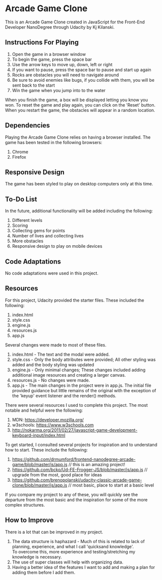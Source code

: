 # Arcade Game Clone

This is an Arcade Game Clone created in JavaScript for the Front-End Developer NanoDegree through Udacity by Kj Kilanski.

## Instructions For Playing

1. Open the game in a browser window
2. To begin the game, press the space bar
3. Use the arrow keys to move up, down, left or right
4. If you want to pause, press the space bar to pause and start up again
5. Rocks are obstacles you will need to navigate around
6. Be sure to avoid enemies like bugs, if you collide with them, you will be sent back to the start
7. Win the game when you jump into to the water


When you finish the game, a box will be displayed letting you know you won. To reset the game and play again, you can click on the 'Reset' button. When you restart the game, the obstacles will appear in a random location.

## Dependencies

Playing the Arcade Game Clone relies on having a browser installed. The game has been tested in the following browsers:

1. Chrome
2. Firefox

## Responsive Design

The game has been styled to play on desktop computers only at this time.

## To-Do List

In the future, additional functionality will be added including the following:
1. Different levels
2. Scoring
3. Collecting gems for points
4. Number of lives and collecting lives
5. More obstacles
6. Responsive design to play on mobile devices

## Code Adaptations

No code adaptations were used in this project.

## Resources

For this project, Udacity provided the starter files. These included the following:

1. index.html
2. style.css
3. engine.js
4. resources.js
5. app.js

Several changes were made to most of these files.

1. index.html - The text and the modal were added.
2. style.css - Only the body attributes were provided; All other styling was added and the body styling was updated
3. engine.js - Only minimal changes; These changes included adding additional image resources and creating a larger canvas.
4. resources.js - No changes were made.
5. app.js - The main changes in the project were in app.js. The initial file provided guidance but little remains of the original with the exception of the 'keyup' event listener and the render() methods.

There were several resources I used to complete this project. The most notable and helpful were the following:

1. MDN: https://developer.mozilla.org/
2. w3schools: https://www.w3schools.com
3. http://nokarma.org/2011/02/27/javascript-game-development-keyboard-input/index.html

To get started, I consulted several projects for inspiration and to understand how to start. These include the following:

1. https://github.com/drmumford/frontend-nanodegree-arcade-game/blob/master/js/app.js // this is an amazing project!
2. https://github.com/bcko/Ud-FE-Frogger-JS/blob/master/js/app.js // upgrade from the most, good place for ideas
3. https://github.com/brenopolanski/udacity-classic-arcade-game-clone/blob/master/js/app.js // most basic, place to start at a basic level


If you compare my project to any of these, you will quickly see the departure from the most basic and the inspiration for some of the more complex structures.

## How to Improve

There is a lot that can be improved in my project.
1. The data structure is haphazard - Much of this is related to lack of planning, experience, and what I call 'quicksand knowledge'.<br/>
   To overcome this, more experience and testing/stretching my knowledge is necessary.
2. The use of super classes will help with organizing data.
3. Having a better idea of the features I want to add and making a plan for adding them before I add them.

